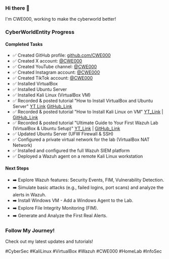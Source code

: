 ### Hi there 👋
I'm CWE000, working to make the cyberworld better!

### CyberWorldEntity Progress

#### Completed Tasks
- ✅ Created GitHub profile: [github.com/CWE000](https://github.com/CWE000)
- ✅ Created X account: [@CWE000](https://x.com/CWE000)
- ✅ Created YouTube channel: [@CWE000](https://www.youtube.com/@CWE000)
- ✅ Created Instagram account: [@CWE000](https://www.instagram.com/cwe000/)
- ✅ Created TikTok account: [@CWE000](https://www.tiktok.com/@cwe000)
- ✅ Installed VirtualBox
- ✅ Installed Ubuntu Server
- ✅ Installed Kali Linux (VirtualBox VM)
- ✅ Recorded & posted tutorial "How to Install VirtualBox and Ubuntu Server" [YT Link](https://youtu.be/uRVzc4b8etE) [GitHub_Link](https://github.com/CWE000/Tutorials/blob/main/How%20to%20Install%20VirtualBox%20and%20Ubuntu%20Server)
- ✅ Recorded & posted tutorial "How to Install Kali Linux on VM"  [YT_Link](https://youtu.be/dPpU618BW_I) | [GitHub_Link](https://github.com/CWE000/Tutorials/blob/main/How%20to%20Install%20Kali%20Linux%20on%20VM)
- ✅ Recorded & posted tutorial "Ultimate Guide to Your First Wazuh Lab (VirtualBox & Ubuntu Setup)"  [YT_Link](https://youtu.be/SlKmyVaq538) | [GitHub_Link](https://github.com/CWE000/Tutorials/blob/main/How%20to%20Install%20Ubuntu%20Server%20and%20Wazuh%20SIEM)
- ✅ Updated Ubuntu Server (UFW Firewall & SSH)
- ✅ Configured a private virtual network for the lab (VirtualBox NAT Network)
- ✅ Installed and configured the full Wazuh SIEM platform
- ✅ Deployed a Wazuh agent on a remote Kali Linux workstation

#### Next Steps
- ➡️ Explore Wazuh features: Security Events, FIM, Vulnerability Detection.
- ➡️ Simulate basic attacks (e.g., failed logins, port scans) and analyze the alerts in Wazuh.
- ➡️ Install Windows VM - Add a Windows Agent to the Lab.
- ➡️ Explore File Integrity Monitoring (FIM).
- ➡️ Generate and Analyze the First Real Alerts.

  
### Follow My Journey!
Check out my latest updates and tutorials!

#CyberSec #KaliLinux #VirtualBox #Wazuh #CWE000 #HomeLab #InfoSec

